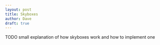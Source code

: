 ```yaml
---
layout: post
title: Skyboxes
author: Dave
draft: true
---
```


TODO small explanation of how skyboxes work and how to implement one

